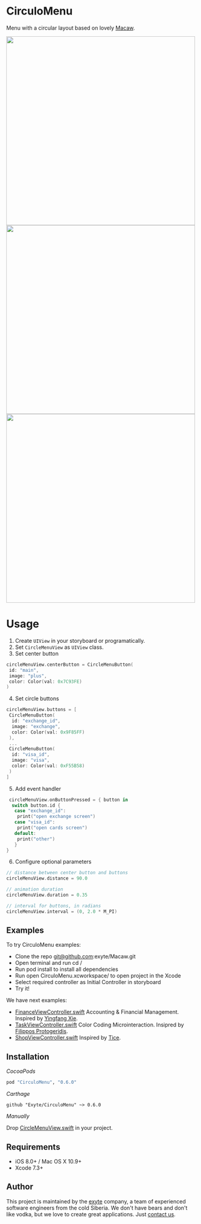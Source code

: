 # CirculoMenu
Menu with a circular layout based on lovely [Macaw](https://github.com/exyte/macaw).

<img src="http://i.imgur.com/ihN9FIb.gif" height="500"> <img src="http://i.imgur.com/ZHTmtcn.gif" height="500"> <img src="http://i.imgur.com/KslbTC5.gif" height="500">

# Usage
1. Create `UIView` in your storyboard or programatically.
2. Set `CircleMenuView` as `UIView` class.
3. Set center button
```swift
circleMenuView.centerButton = CircleMenuButton(
 id: "main",
 image: "plus",
 color: Color(val: 0x7C93FE)
)
```
4. Set circle buttons
```swift
circleMenuView.buttons = [
 CircleMenuButton(
  id: "exchange_id",
  image: "exchange",
  color: Color(val: 0x9F85FF)
 ),
 ...
 CircleMenuButton(
  id: "visa_id",
  image: "visa",
  color: Color(val: 0xF55B58)
 )
]
```
5. Add event handler
```swift
 circleMenuView.onButtonPressed = { button in
  switch button.id {
   case "exchange_id":
    print("open exchange screen")
   case "visa_id":
    print("open cards screen")
   default:
    print("other")
   }
}
```
6. Configure optional parameters
```swift
// distance between center button and buttons
circleMenuView.distance = 90.0

// animation duration
circleMenuView.duration = 0.35

// interval for buttons, in radians
circleMenuView.interval = (0, 2.0 * M_PI)
```

## Examples

To try CirculoMenu examples:
- Clone the repo git@github.com:exyte/Macaw.git
- Open terminal and run cd <CirculoMenuRepo>/
- Run pod install to install all dependencies
- Run open CirculoMenu.xcworkspace/ to open project in the Xcode
- Select required controller as Initial Controller in storyboard
- Try it!

We have next examples:

- [FinanceViewController.swift](https://github.com/exyte/CirculoMenu/blob/master/Circulo/FinanceViewController.swift)
Accounting & Financial Management. Inspired by [Yingfang Xie](https://dribbble.com/Melodyblue).
- [TaskViewController.swift](https://github.com/exyte/CirculoMenu/blob/master/Circulo/TaskViewController.swift)
Color Coding Microinteraction. Insipred by [Filippos Protogeridis](https://dribbble.com/protogeridis).
- [ShopViewController.swift](https://github.com/exyte/CirculoMenu/blob/master/Circulo/ShopViewController.swift)
Inspired by [Tice](https://dribbble.com/Tice).

## Installation

*CocoaPods*

```ruby
pod "CirculoMenu", "0.6.0"
```

*Carthage*

```ogdl
github "Exyte/CirculoMenu" ~> 0.6.0
```

*Manually*

Drop [CircleMenuView.swift](https://github.com/exyte/CirculoMenu/blob/master/Circulo/CircleMenuView.swift) in your project.

## Requirements

* iOS 8.0+ / Mac OS X 10.9+
* Xcode 7.3+

## Author

This project is maintained by the [exyte](https://www.exyte.com) company, a team of experienced software engineers from the cold Siberia. We don't have bears and don't like vodka, but we love to create great applications. Just [contact us](mailto:info@exyte.com).
